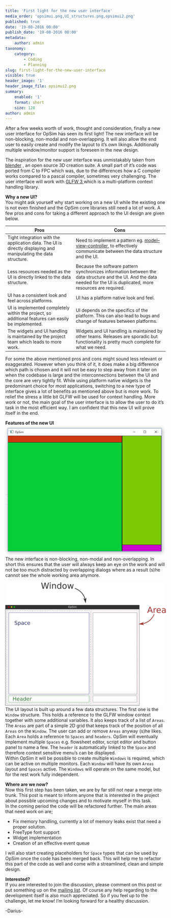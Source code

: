```yaml
---
title: 'First light for the new user interface'
media_order: 'opsimui.png,UI_structures.png,opsimui2.png'
published: true
date: '19-08-2016 00:00'
publish_date: '19-08-2016 00:00'
metadata:
    author: admin
taxonomy:
    category:
        - Coding
        - Planning
slug: first-light-for-the-new-user-interface
visible: true
header_image: '1'
header_image_file: opsimui2.png
summary:
    enabled: '1'
    format: short
    size: 128
author: admin
---
```


After a few weeks worth of work, thought and consideration, finally a new user interface for OpSim has seen its first light! The new interface will be non-blocking, non-modal and non-overlapping. It will also allow the end user to easily create and modify the layout to it’s own likings. Additionally multiple window/monitor support is foreseen in the new design.

The inspiration for the new user interface was unmistakably taken from [blender](http://www.blender.org) , an open source 3D creation suite. A small part of it’s code was ported from C to FPC which was, due to the differences how a C compiler works compared to a pascal compiler, sometimes very challenging. The user interface will work with [GLFW 3 ](http://www.glfw.org/)which is a multi-platform context handling library.

**Why a new UI?**  
You might ask yourself why start working on a new UI while the existing one is not even finished and the OpSim core libraries still need a lot of work. A few pros and cons for taking a different approach to the UI design are given below.

| **Pros** | **Cons** |
|-----------------------------------------------------------------------------------------------------------------|-------------------------------------------------------------------------------------------------------------------------------------------------------------------------------------------------|
| Tight integration with the application data. The UI is directly displaying and manipulating the data structure. | Need to implement a pattern eg. [model–view–controller](https://en.wikipedia.org/wiki/Model%E2%80%93view%E2%80%93controller), to effectively communicate between the data structure and the UI. |
| Less resources needed as the UI is directly linked to the data structure. | Because the software pattern synchronizes information between the data structure and the UI. And the data needed for the UI is duplicated, more resources are required. |
| UI has a consistent look and feel across platforms. | UI has a platform native look and feel. |
| UI is implemented completely within the project, so additional features can easily be implemented. | UI depends on the specifics of the platform. This can also lead to bugs and change of features between platforms. |
| The widgets and UI handling is maintained by the project team which leads to more work. | Widgets and UI handling is maintained by other teams. Releases are sporadic but functionality is pretty much complete for what we need. |
 
For some the above mentioned pros and cons might sound less relevant or exaggerated. However when you think of it, it does make a big difference which path is chosen and it will not be easy to step away from it later on when the codebase is large and the interconnections between the UI and the core are very tightly fit. While using platform native widgets is the predominant choice for most applications, switching to a new type of interface gives a lot of benefits as mentioned above but is more work. To relief the stress a little bit GLFW will be used for context handling. More work or not, the main goal of the user interface is to allow the user to do it’s task in the most efficient way. I am confident that this new UI will prove itself in the end.

**Features of the new UI**
![OpSim UI](opsimui.png)  
The new interface is non-blocking, non-modal and non-overlapping. In short this ensures that the user will always keep an eye on the work and will not be too much distracted by overlapping dialogs where as a result (s)he cannot see the whole working area anymore.

![UI_structures](UI_structures.png)
The UI layout is built up around a few data structures. The first one is the `Window` structure. This holds a reference to the GLFW window context together with some additional variables. It also keeps track of a list of `Areas`. The `Areas` are part of a simple 2D grid that keeps track of the position of all `Areas` on the `Window`. The user can add or remove `Areas` anyway (s)he likes. Each `Area` holds a reference to `Spaces` and `headers`. OpSim will eventually implement multiple `Spaces` e.g. flowsheet editor, script editor and button panel to name a few. The `header` is automatically linked to the `Space` and therefore context sensitive menu’s can be displayed.  
Within OpSim it will be possible to create multiple `Windows` is required, which can be active on multiple monitors. Each `Window` will have its own `Areas` layout and `Spaces` active. The `Windows` will operate on the same model, but for the rest work fully independent.

**Where are we now?**  
Now this first step has been taken, we are by far still not near a merge into trunk. This post is meant to inform anyone that is interested in the project about possible upcoming changes and to motivate myself in this task.  
In the coming period the code will be refactored further. The main areas that need work on are;

- Fix memory handling, currently a lot of memory leaks exist that need a proper solution.
- FreeType font support
- Widget implementation
- Creation of an effective event queue

I will also start creating placeholders for `Space` types that can be used by OpSim once the code has been merged back. This will help me to refactor this part of the code as well and come with a streamlined, clean and simple design.

**Interested?**  
If you are interested to join the discussion, please comment on this post or put something up on the [mailing list](https://sourceforge.net/p/opsim/mailman/). Of course any help regarding to the development itself is also much appreciated. So if you feel up to the challenge, let me know! I’m looking forward for a healthy discussion.

-Darius-